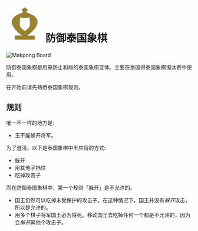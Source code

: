 # ![Makpong](https://github.com/gbtami/pychess-variants/blob/master/static/icons/makpong.svg) 防御泰国象棋

![Makpong Board](https://github.com/gbtami/pychess-variants/blob/master/static/images/MakrukGuide/Makruk.png?raw=true)

防御泰国象棋是用来防止和局的泰国象棋变体。主要在泰国得泰国象棋淘汰赛中使用。

在开始前请先熟悉泰国象棋规则。

## 规则

唯一不一样的地方是:

* 王不能躲开将军。

为了澄清，以下是泰国象棋中王应将的方式:

* 躲开
* 用其他子挡住
* 吃掉攻击子

而在防御泰国象棋中，第一个规则「躲开」是不允许的。

* 国王仍然可以吃掉未受保护的攻击子。在这种情况下，国王并没有*躲开*攻击，所以是允许的。
* 用多个棋子将军国王必为将死。移动国王去吃掉任何一个都是不允许的，因为会*躲开*其他个攻击子。